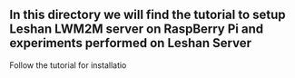 ## In this directory we will find the tutorial to setup Leshan LWM2M server on RaspBerry Pi and experiments performed on Leshan Server

Follow the tutorial for installatio


